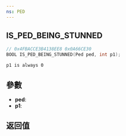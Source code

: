 ```yaml
---
ns: PED
---
```

## IS_PED_BEING_STUNNED

```c
// 0x4FBACCE3B4138EE8 0x0A66CE30
BOOL IS_PED_BEING_STUNNED(Ped ped, int p1);
```

```
p1 is always 0  
```

## 參數
* **ped**: 
* **p1**: 

## 返回值
